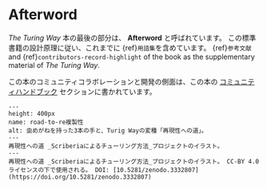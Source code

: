# Afterword

_The Turing Way_ 本の最後の部分は、 **Afterword** と呼ばれています。 この標準書籍の設計原理に従い、これまでに {ref}`用語集`を含めています。 {ref}`参考文献` and {ref}`contributors-record-highlight` of the book as the supplementary material of _The Turing Way_.

この本のコミュニティコラボレーションと開発の側面は、この本の [コミュニティハンドブック](../community-handbook/community-handbook) セクションに書かれています。

```{figure} ../figures/road-to-reproducibility.*
---
height: 400px
name: road-to-re複製性
alt: 虫めがねを持った3本の手と、Turig Wayの変種「再現性への道」。
---
再現性への道 _Scriberiaによるチューリング方法_プロジェクトのイラスト。
---
再現性への道 _Scriberiaによるチューリング方法_プロジェクトのイラスト。 CC-BY 4.0ライセンスの下で使用される。 DOI: [10.5281/zenodo.3332807](https://doi.org/10.5281/zenodo.3332807)
```
